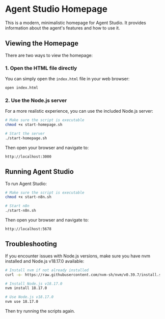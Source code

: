 # Agent Studio Homepage

This is a modern, minimalistic homepage for Agent Studio. It provides information about the agent's features and how to use it.

## Viewing the Homepage

There are two ways to view the homepage:

### 1. Open the HTML file directly

You can simply open the `index.html` file in your web browser:

```bash
open index.html
```

### 2. Use the Node.js server

For a more realistic experience, you can use the included Node.js server:

```bash
# Make sure the script is executable
chmod +x start-homepage.sh

# Start the server
./start-homepage.sh
```

Then open your browser and navigate to:
```
http://localhost:3000
```

## Running Agent Studio

To run Agent Studio:

```bash
# Make sure the script is executable
chmod +x start-n8n.sh

# Start n8n
./start-n8n.sh
```

Then open your browser and navigate to:
```
http://localhost:5678
```

## Troubleshooting

If you encounter issues with Node.js versions, make sure you have nvm installed and Node.js v18.17.0 available:

```bash
# Install nvm if not already installed
curl -o- https://raw.githubusercontent.com/nvm-sh/nvm/v0.39.7/install.sh | bash

# Install Node.js v18.17.0
nvm install 18.17.0

# Use Node.js v18.17.0
nvm use 18.17.0
```

Then try running the scripts again. 